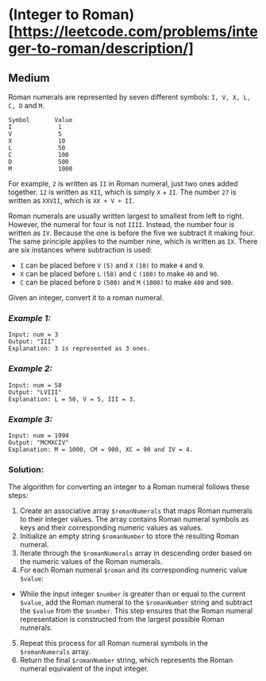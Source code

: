 # (Integer to Roman)[https://leetcode.com/problems/integer-to-roman/description/]

## Medium

Roman numerals are represented by seven different symbols: `I, V, X, L, C, D` and `M`.

```
Symbol       Value
I             1
V             5
X             10
L             50
C             100
D             500
M             1000
```

For example, `2` is written as `II` in Roman numeral, just two ones added together. `12` is written as `XII`, which is
simply `X` + `II`. The number `27` is written as `XXVII`, which is `XX + V + II`.

Roman numerals are usually written largest to smallest from left to right. However, the numeral for four is not `IIII`.
Instead, the number four is written as `IV`. Because the one is before the five we subtract it making four. The same
principle applies to the number nine, which is written as `IX`. There are six instances where subtraction is used:

* `I` can be placed before `V` `(5)` and `X` `(10)` to make `4` and `9`.
* `X` can be placed before `L` `(50)` and `C` `(100)` to make `40` and `90`.
* `C` can be placed before `D` `(500)` and `M` `(1000)` to make `400` and `900`.

Given an integer, convert it to a roman numeral.

### ***Example 1:***

```
Input: num = 3
Output: "III"
Explanation: 3 is represented as 3 ones.
```

### ***Example 2:***

```
Input: num = 58
Output: "LVIII"
Explanation: L = 50, V = 5, III = 3.
```

### ***Example 3:***

```
Input: num = 1994
Output: "MCMXCIV"
Explanation: M = 1000, CM = 900, XC = 90 and IV = 4.
```

### Solution:

The algorithm for converting an integer to a Roman numeral follows these steps:

1. Create an associative array `$romanNumerals` that maps Roman numerals to their integer values. The array contains Roman
numeral symbols as keys and their corresponding numeric values as values.
2. Initialize an empty string `$romanNumber` to store the resulting Roman numeral.
3. Iterate through the `$romanNumerals` array in descending order based on the numeric values of the Roman numerals.
4. For each Roman numeral `$roman` and its corresponding numeric value `$value`:
* While the input integer `$number` is greater than or equal to the current `$value`, add the Roman numeral to the
`$romanNumber` string and subtract the `$value` from the `$number`. This step ensures that the Roman numeral representation is
constructed from the largest possible Roman numerals.
5. Repeat this process for all Roman numeral symbols in the `$romanNumerals` array.
6. Return the final `$romanNumber` string, which represents the Roman numeral equivalent of the input integer.
